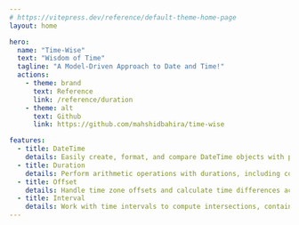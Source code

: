 ```yaml
---
# https://vitepress.dev/reference/default-theme-home-page
layout: home

hero:
  name: "Time-Wise"
  text: "Wisdom of Time"
  tagline: "A Model-Driven Approach to Date and Time!"
  actions:
    - theme: brand
      text: Reference
      link: /reference/duration
    - theme: alt
      text: Github
      link: https://github.com/mahshidbahira/time-wise

features:
  - title: DateTime
    details: Easily create, format, and compare DateTime objects with precision, supporting various time zones.
  - title: Duration
    details: Perform arithmetic operations with durations, including conversion between time units like seconds, minutes, hours, and more.
  - title: Offset
    details: Handle time zone offsets and calculate time differences accurately, taking into account daylight savings and other factors.
  - title: Interval
    details: Work with time intervals to compute intersections, contains, and durations, offering enhanced flexibility in managing time spans.
---
```

